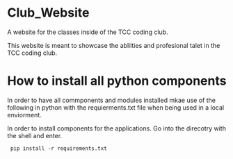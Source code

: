# Club_Website
A website for the classes inside of the TCC coding club.

This website is meant to showcase the ablilties and profesional talet in the TCC coding club.


# How to install all python components #

In order to have all commponents and modules installed mkae use of the following in python with the requierments.txt file when being used in a local enviorment.

In order to install components for the applications. Go into the direcotry with the shell and enter.

```
 pip install -r requirements.txt
  ```





